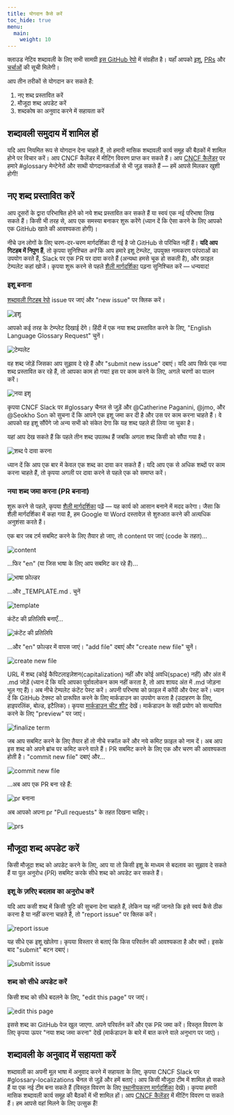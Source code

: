```yaml
---
title: योगदान कैसे करें
toc_hide: true
menu:
  main:
    weight: 10
---
```


क्लाउड नेटिव शब्दावली के लिए सभी सामग्री [इस GitHub रेपो](https://github.com/cncf/glossary) में संग्रहीत है। यहाँ आपको [इशू](https://github.com/cncf/glossary/issues), [PRs](https://github.com/cncf/glossary/pulls) और [चर्चाओं](https://github.com/cncf/glossary/discussions) की सूची मिलेगी।

आप तीन तरीकों से योगदान कर सकते हैं:

1) नए शब्द प्रस्तावित करें
2) मौजूदा शब्द अपडेट करें
3) शब्दकोष का अनुवाद करने में सहायता करें

## शब्दावली समुदाय में शामिल हों 

यदि आप नियमित रूप से योगदान देना चाहते हैं, तो हमारी मासिक शब्दावली कार्य समूह की बैठकों में शामिल होने पर विचार करें। आप CNCF कैलेंडर में मीटिंग विवरण प्राप्त कर सकते हैं। आप [CNCF कैलेंडर](https://www.cncf.io/calendar/) पर हमारे #glossary मेन्टेनेरों और साथी योगदानकर्ताओं से भी जुड़ सकते हैं — हमें आपसे मिलकर खुशी होगी!

## नए शब्द प्रस्तावित करें

आप दूसरों के द्वारा परिभाषित होने को नये शब्द प्रस्तावित कर सकते हैं या स्वयं एक नई परिभाषा लिख सकते हैं। किसी भी तरह से, आप एक समस्या बनाकर शुरू करेंगे (ध्यान दें कि ऐसा करने के लिए आपको एक GitHub खाते की आवश्यकता होगी)।

नीचे उन लोगों के लिए चरण-दर-चरण मार्गदर्शिका दी गई है जो GitHub से परिचित नहीं हैं। **यदि आप गिटहब में निपुण हैं**, तो कृपया सुनिश्चित *करें* कि आप हमारे इशू टेम्प्लेट, उपयुक्त नामकरण परंपराओं का उपयोग करते हैं, Slack पर एक PR पर दावा करते हैं (अन्यथा हमसे चूक हो सकती है), और फ़ाइल टेम्पलेट कहां खोजें। कृपया शुरू करने से पहले [शैली मार्गदर्शिका](/hi/style-guide/) पढ़ना सुनिश्चित करें — धन्यवाद!

### इशू बनाना

[शब्दावली गिटहब रेपो](https://github.com/cncf/glossary/issues) issue पर जाएं और "new issue" पर क्लिक करें।

![इशू](/images/how-to/howto-01.png)

आपको कई तरह के टेम्प्लेट दिखाई देंगे। हिंदी में एक नया शब्द प्रस्तावित करने के लिए, "English Language Glossary Request" चुनें।

![टेम्पलेट](/images/how-to/howto-02.png)

वह शब्द जोड़ें जिसका आप सुझाव दे रहे हैं और "submit new issue" दबाएं। यदि आप सिर्फ एक नया शब्द प्रस्तावित कर रहे हैं, तो आपका काम हो गया! इस पर काम करने के लिए, अगले चरणों का पालन करें।

![नया इशू](/images/how-to/howto-03.png)

कृपया CNCF Slack पर #glossary चैनल से जुड़ें और @Catherine Paganini, @jmo, और @Seokho Son को सुचना दें कि आपने एक इशू जमा कर दी है और उस पर काम करना चाहते हैं। वे आपको वह इशू सौंपेंगे जो अन्य सभी को संकेत देगा कि यह शब्द पहले ही लिया जा चुका है।

यहां आप देख सकते हैं कि पहले तीन शब्द उपलब्ध हैं जबकि अगला शब्द किसी को सौंपा गया है।

![शब्द पे दावा करना](/images/how-to/howto-04.png)

ध्यान दें कि आप एक बार में केवल एक शब्द का दावा कर सकते हैं। यदि आप एक से अधिक शब्दों पर काम करना चाहते हैं, तो कृपया अगली पर दावा करने से पहले एक को समाप्त करें।

### नया शब्द जमा करना (PR बनाना)

शुरू करने से पहले, कृपया [शैली मार्गदर्शिका](/hi/style-guide/) पढ़ें — यह कार्य को आसान बनाने में मदद करेगा। जैसा कि शैली मार्गदर्शिका में कहा गया है, हम Google या Word दस्तावेज़ से शुरुआत करने की अत्यधिक अनुशंसा करते हैं।

एक बार जब टर्म सबमिट करने के लिए तैयार हो जाए, तो content पर जाएं (code के तहत)…

![content](/images/how-to/howto-05.png)

…फिर "en" (या जिस भाषा के लिए आप सबमिट कर रहे हैं)…

![भाषा फ़ोल्डर](/images/how-to/howto-06.png)

…और _TEMPLATE.md . चुनें

![template](/images/how-to/howto-07.png)

कंटेंट की प्रतिलिपि बनाएँ…

![कंटेंट की प्रतिलिपि](/images/how-to/howto-08.png)

…और "en" फ़ोल्डर में वापस जाएं। "add file" दबाएं और "create new file" चुनें।

![create new file](/images/how-to/howto-09.png)

URL में शब्द (कोई कैपिटलाइज़ेशन(capitalization) नहीं और कोई अवधि(space) नहीं) और अंत में .md जोड़ें (ध्यान दें कि यदि आपका पूर्वावलोकन काम नहीं करता है, तो आप शायद अंत में .md जोड़ना भूल गए हैं)। अब नीचे टेम्पलेट कंटेंट पेस्ट करें। अपनी परिभाषा को फ़ाइल में कॉपी और पेस्ट करें। ध्यान दें कि GitHub टेक्स्ट को प्रारूपित करने के लिए मार्कडाउन का उपयोग करता है (उदाहरण के लिए, हाइपरलिंक, बोल्ड, इटैलिक)। कृपया [मार्कडाउन चीट शीट](https://www.markdownguide.org/cheat-sheet/) देखें। मार्कडाउन के सही प्रयोग को सत्यापित करने के लिए "preview" पर जाएं।

![finalize term](/images/how-to/howto-10.png)

जब आप सबमिट करने के लिए तैयार हों तो नीचे स्क्रॉल करें और नये कमिट फ़ाइल को नाम दें। अब आप इस शब्द को अपने ब्रांच पर कमिट करने वाले हैं। PR सबमिट करने के लिए एक और चरण की आवश्यकता होती है। "commit new file" दबाएं और…

![commit new file](/images/how-to/howto-11.png)

…अब आप एक PR बना रहे हैं:

![pr बनाना](/images/how-to/howto-12.png)

अब आपको अपना pr "Pull requests" के तहत दिखना चाहिए।

![prs](/images/how-to/howto-13.png)

## मौजूदा शब्द अपडेट करें

किसी मौजूदा शब्द को अपडेट करने के लिए, आप या तो किसी इशू के माध्यम से बदलाव का सुझाव दे सकते हैं या पुल अनुरोध (PR) सबमिट करके सीधे शब्द को अपडेट कर सकते हैं।

### इशू के ज़रिए बदलाव का अनुरोध करें

यदि आप कसी शब्द में किसी त्रुटि की सुचना देना चाहते हैं, लेकिन यह नहीं जानते कि इसे स्वयं कैसे ठीक करना है या नहीं करना चाहते हैं, तो "report issue" पर क्लिक करें।

![report issue](/images/how-to/howto-14.png)

यह सीधे एक इशू खोलेगा। कृपया विस्तार से बताएं कि किस परिवर्तन की आवश्यकता है और क्यों। इसके बाद "submit" बटन दबाएं।

![submit issue](/images/how-to/howto-15.png)

### शब्द को सीधे अपडेट करें

किसी शब्द को सीधे बदलने के लिए, "edit this page" पर जाएं।

![edit this page](/images/how-to/howto-16.png)

इससे शब्द का GitHub पेज खुल जाएगा. अपने परिवर्तन करें और एक PR जमा करें। विस्तृत विवरण के लिए कृपया ऊपर "नया शब्द जमा करना" देखें (मार्कडाउन के बारे में बात करने वाले अनुभाग पर जाएं)।

## शब्दावली के अनुवाद में सहायता करें

शब्दावली का अपनी मूल भाषा में अनुवाद करने में सहायता के लिए, कृपया CNCF Slack पर #glossary-localizations चैनल से जुड़ें और हमें बताएं। आप किसी मौजूदा टीम में शामिल हो सकते हैं या एक नई टीम बना सकते हैं (विस्तृत विवरण के लिए [स्थानीयकरण मार्गदर्शिका](https://github.com/cncf/glossary/blob/main/LOCALIZATION.md) देखें)। कृपया हमारी मासिक शब्दावली कार्य समूह की बैठकों में भी शामिल हों। आप [CNCF कैलेंडर](https://www.cncf.io/calendar/) में मीटिंग विवरण पा सकते हैं। हम आपसे वहां मिलने के लिए उत्सुक हैं!
